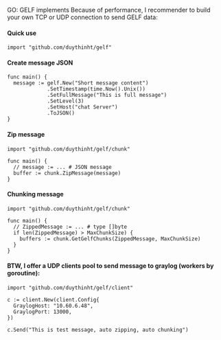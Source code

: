 GO: GELF implements
Because of performance, I recommender to build your own TCP or UDP connection to send GELF data:

#### Quick use
    
    import "github.com/duythinht/gelf"
   
#### Create message JSON

    func main() {
      message := gelf.New("Short message content")
                 .SetTimestamp(time.Now().Unix())
                 .SetFullMessage("This is full message")
                 .SetLevel(3)
                 .SetHost("chat Server")
                 .ToJSON()
    }


#### Zip message

    import "github.com/duythinht/gelf/chunk"

    func main() {
      // message := ... # JSON message
      buffer := chunk.ZipMessage(message)
    }


#### Chunking message

    import "github.com/duythinht/gelf/chunk"

    func main() {
      // ZippedMessage := ... # type []byte
      if len(ZippedMessage) > MaxChunkSize) {
        buffers := chunk.GetGelfChunks(ZippedMessage, MaxChunkSize)
      }
    }

#### BTW, I offer a UDP clients pool to send message to graylog (workers by goroutine):


    import "github.com/duythinht/gelf/client"

    c := client.New(client.Config{
  	  GraylogHost: "10.60.6.48",
      GraylogPort: 13000,
    })
    
    c.Send("This is test message, auto zipping, auto chunking") 
